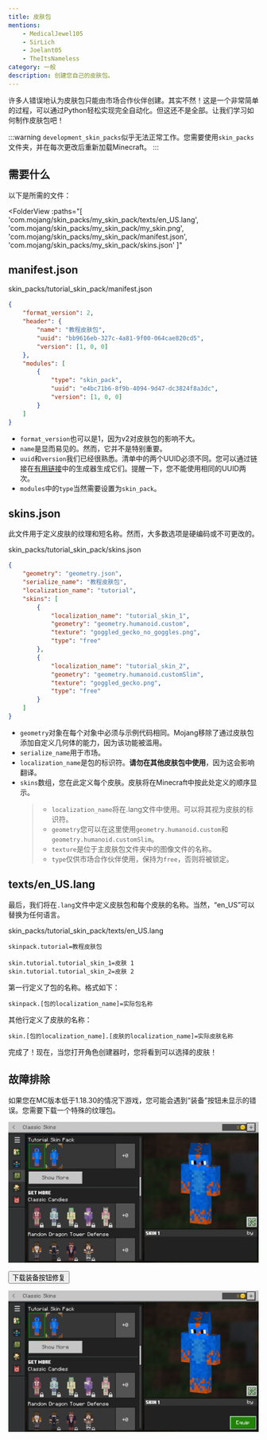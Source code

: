 ```yaml
---
title: 皮肤包
mentions:
    - MedicalJewel105
    - SirLich
    - Joelant05
    - TheItsNameless
category: 一般
description: 创建您自己的皮肤包。
---
```


许多人错误地认为皮肤包只能由市场合作伙伴创建。其实不然！这是一个非常简单的过程，可以通过Python轻松实现完全自动化。但这还不是全部。让我们学习如何制作皮肤包吧！

:::warning
`development_skin_packs`似乎无法正常工作。您需要使用`skin_packs`文件夹，并在每次更改后重新加载Minecraft。
:::

## 需要什么

以下是所需的文件：

<FolderView
	:paths="[
    'com.mojang/skin_packs/my_skin_pack/texts/en_US.lang',
	'com.mojang/skin_packs/my_skin_pack/my_skin.png',
	'com.mojang/skin_packs/my_skin_pack/manifest.json',
	'com.mojang/skin_packs/my_skin_pack/skins.json'
]"
></FolderView>

## manifest.json

<CodeHeader>skin_packs/tutorial_skin_pack/manifest.json</CodeHeader>

```json
{
    "format_version": 2,
    "header": {
        "name": "教程皮肤包",
        "uuid": "bb9616eb-327c-4a81-9f00-064cae820cd5",
        "version": [1, 0, 0]
    },
    "modules": [
        {
            "type": "skin_pack",
            "uuid": "e4bc71b6-8f9b-4094-9d47-dc3824f8a3dc",
            "version": [1, 0, 0]
        }
    ]
}
```

-   `format_version`也可以是1，因为v2对皮肤包的影响不大。
-   `name`是显而易见的。然而，它并不是特别重要。
-   `uuid`和`version`我们已经很熟悉。清单中的两个UUID必须不同。您可以通过链接在[有用链接](../meta/useful-links.md)中的生成器生成它们。提醒一下，您不能使用相同的UUID两次。
-   `modules`中的`type`当然需要设置为`skin_pack`。

## skins.json

此文件用于定义皮肤的纹理和短名称。然而，大多数选项是硬编码或不可更改的。

<CodeHeader>skin_packs/tutorial_skin_pack/skins.json</CodeHeader>

```json
{
    "geometry": "geometry.json",
    "serialize_name": "教程皮肤包",
    "localization_name": "tutorial",
    "skins": [
        {
            "localization_name": "tutorial_skin_1",
            "geometry": "geometry.humanoid.custom",
            "texture": "goggled_gecko_no_goggles.png",
            "type": "free"
        },
        {
            "localization_name": "tutorial_skin_2",
            "geometry": "geometry.humanoid.customSlim",
            "texture": "goggled_gecko.png",
            "type": "free"
        }
    ]
}
```

-   `geometry`对象在每个对象中必须与示例代码相同。Mojang移除了通过皮肤包添加自定义几何体的能力，因为该功能被滥用。
-   `serialize_name`用于市场。
-   `localization_name`是包的标识符。**请勿在其他皮肤包中使用**，因为这会影响翻译。
-   `skins`数组，您在此定义每个皮肤。皮肤将在Minecraft中按此处定义的顺序显示。
    > -   `localization_name`将在.lang文件中使用。可以将其视为皮肤的标识符。
    > -   `geometry`您可以在这里使用`geometry.humanoid.custom`和`geometry.humanoid.customSlim`。
    > -   `texture`是位于主皮肤包文件夹中的图像文件的名称。
    > -   `type`仅供市场合作伙伴使用，保持为`free`，否则将被锁定。

## texts/en_US.lang

最后，我们将在`.lang`文件中定义皮肤包和每个皮肤的名称。当然，“en_US”可以替换为任何语言。

<CodeHeader>skin_packs/tutorial_skin_pack/texts/en_US.lang</CodeHeader>

```
skinpack.tutorial=教程皮肤包

skin.tutorial.tutorial_skin_1=皮肤 1
skin.tutorial.tutorial_skin_2=皮肤 2
```

第一行定义了包的名称。格式如下：

`skinpack.[包的localization_name]=实际包名称`

其他行定义了皮肤的名称：

`skin.[包的localization_name].[皮肤的localization_name]=实际皮肤名称`

完成了！现在，当您打开角色创建器时，您将看到可以选择的皮肤！

## 故障排除

如果您在MC版本低于1.18.30的情况下游戏，您可能会遇到“装备”按钮未显示的错误。您需要下载一个特殊的纹理包。

![](../assets/images/visuals/skin-packs/troubleshooting-1.png)

<Button link="../assets/packs/visuals/skin-packs/equip_button_fix.mcpack" download>
    下载装备按钮修复
</Button>

![](../assets/images/visuals/skin-packs/troubleshooting-2.png)